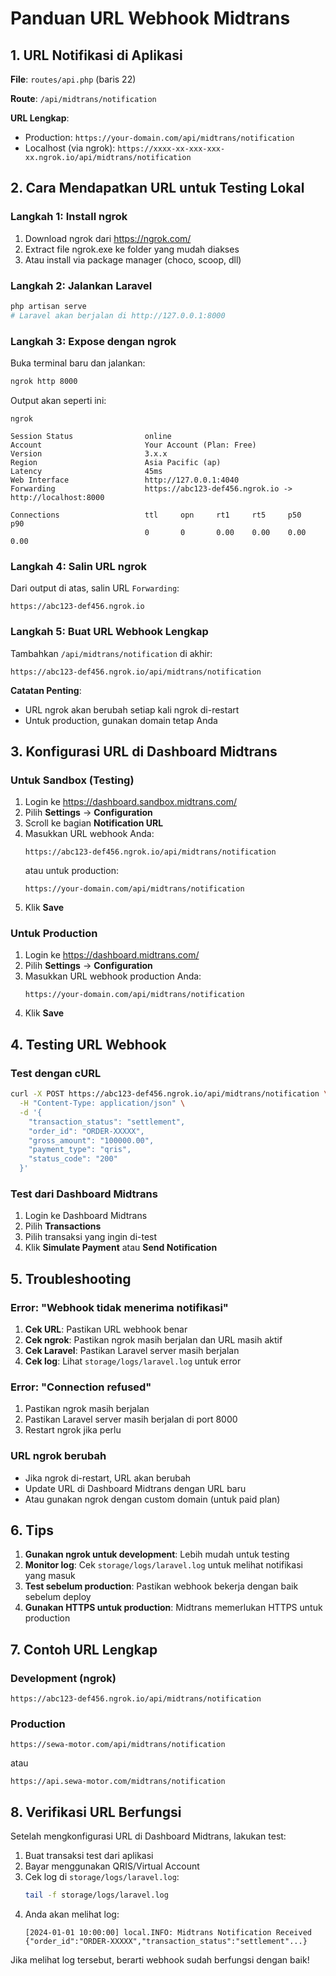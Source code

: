 # Panduan URL Webhook Midtrans

## 1. URL Notifikasi di Aplikasi

**File**: `routes/api.php` (baris 22)

**Route**: `/api/midtrans/notification`

**URL Lengkap**:
- Production: `https://your-domain.com/api/midtrans/notification`
- Localhost (via ngrok): `https://xxxx-xx-xxx-xxx-xx.ngrok.io/api/midtrans/notification`

## 2. Cara Mendapatkan URL untuk Testing Lokal

### Langkah 1: Install ngrok

1. Download ngrok dari https://ngrok.com/
2. Extract file ngrok.exe ke folder yang mudah diakses
3. Atau install via package manager (choco, scoop, dll)

### Langkah 2: Jalankan Laravel

```bash
php artisan serve
# Laravel akan berjalan di http://127.0.0.1:8000
```

### Langkah 3: Expose dengan ngrok

Buka terminal baru dan jalankan:

```bash
ngrok http 8000
```

Output akan seperti ini:
```
ngrok                                                                                   

Session Status                online
Account                       Your Account (Plan: Free)
Version                       3.x.x
Region                        Asia Pacific (ap)
Latency                       45ms
Web Interface                 http://127.0.0.1:4040
Forwarding                    https://abc123-def456.ngrok.io -> http://localhost:8000

Connections                   ttl     opn     rt1     rt5     p50     p90
                              0       0       0.00    0.00    0.00    0.00
```

### Langkah 4: Salin URL ngrok

Dari output di atas, salin URL `Forwarding`:
```
https://abc123-def456.ngrok.io
```

### Langkah 5: Buat URL Webhook Lengkap

Tambahkan `/api/midtrans/notification` di akhir:

```
https://abc123-def456.ngrok.io/api/midtrans/notification
```

**Catatan Penting**:
- URL ngrok akan berubah setiap kali ngrok di-restart
- Untuk production, gunakan domain tetap Anda

## 3. Konfigurasi URL di Dashboard Midtrans

### Untuk Sandbox (Testing)

1. Login ke https://dashboard.sandbox.midtrans.com/
2. Pilih **Settings** → **Configuration**
3. Scroll ke bagian **Notification URL**
4. Masukkan URL webhook Anda:
   ```
   https://abc123-def456.ngrok.io/api/midtrans/notification
   ```
   atau untuk production:
   ```
   https://your-domain.com/api/midtrans/notification
   ```
5. Klik **Save**

### Untuk Production

1. Login ke https://dashboard.midtrans.com/
2. Pilih **Settings** → **Configuration**
3. Masukkan URL webhook production Anda:
   ```
   https://your-domain.com/api/midtrans/notification
   ```
4. Klik **Save**

## 4. Testing URL Webhook

### Test dengan cURL

```bash
curl -X POST https://abc123-def456.ngrok.io/api/midtrans/notification \
  -H "Content-Type: application/json" \
  -d '{
    "transaction_status": "settlement",
    "order_id": "ORDER-XXXXX",
    "gross_amount": "100000.00",
    "payment_type": "qris",
    "status_code": "200"
  }'
```

### Test dari Dashboard Midtrans

1. Login ke Dashboard Midtrans
2. Pilih **Transactions**
3. Pilih transaksi yang ingin di-test
4. Klik **Simulate Payment** atau **Send Notification**

## 5. Troubleshooting

### Error: "Webhook tidak menerima notifikasi"

1. **Cek URL**: Pastikan URL webhook benar
2. **Cek ngrok**: Pastikan ngrok masih berjalan dan URL masih aktif
3. **Cek Laravel**: Pastikan Laravel server masih berjalan
4. **Cek log**: Lihat `storage/logs/laravel.log` untuk error

### Error: "Connection refused"

1. Pastikan ngrok masih berjalan
2. Pastikan Laravel server masih berjalan di port 8000
3. Restart ngrok jika perlu

### URL ngrok berubah

- Jika ngrok di-restart, URL akan berubah
- Update URL di Dashboard Midtrans dengan URL baru
- Atau gunakan ngrok dengan custom domain (untuk paid plan)

## 6. Tips

1. **Gunakan ngrok untuk development**: Lebih mudah untuk testing
2. **Monitor log**: Cek `storage/logs/laravel.log` untuk melihat notifikasi yang masuk
3. **Test sebelum production**: Pastikan webhook bekerja dengan baik sebelum deploy
4. **Gunakan HTTPS untuk production**: Midtrans memerlukan HTTPS untuk production

## 7. Contoh URL Lengkap

### Development (ngrok)
```
https://abc123-def456.ngrok.io/api/midtrans/notification
```

### Production
```
https://sewa-motor.com/api/midtrans/notification
```

atau

```
https://api.sewa-motor.com/midtrans/notification
```

## 8. Verifikasi URL Berfungsi

Setelah mengkonfigurasi URL di Dashboard Midtrans, lakukan test:

1. Buat transaksi test dari aplikasi
2. Bayar menggunakan QRIS/Virtual Account
3. Cek log di `storage/logs/laravel.log`:
   ```bash
   tail -f storage/logs/laravel.log
   ```
4. Anda akan melihat log:
   ```
   [2024-01-01 10:00:00] local.INFO: Midtrans Notification Received {"order_id":"ORDER-XXXXX","transaction_status":"settlement"...}
   ```

Jika melihat log tersebut, berarti webhook sudah berfungsi dengan baik!

